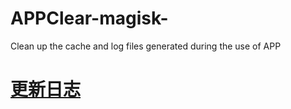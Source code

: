 # APPClear-magisk-
Clean up the cache and log files generated during the use of APP
# [更新日志](https://github.com/XCYD-MZX/APPClear-magisk-/blob/2b05a72d87b2c24fc6f6968d9d3f42a70e44fea6/CHANGELOG.md)
